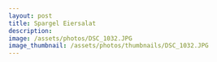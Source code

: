 ```yaml
---
layout: post
title: Spargel Eiersalat
description: 
image: /assets/photos/DSC_1032.JPG
image_thumbnail: /assets/photos/thumbnails/DSC_1032.JPG
---
```


